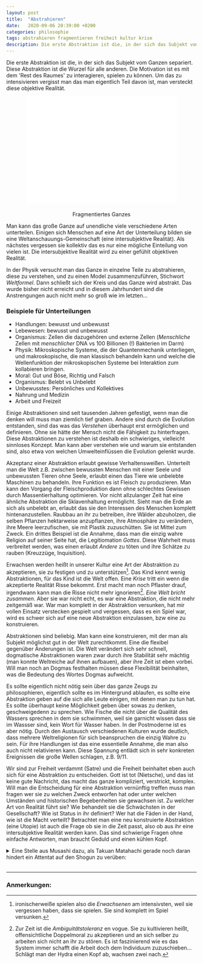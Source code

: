 ```yaml
---
layout: post
title:  "Abstrahieren"
date:   2020-09-06 20:39:00 +0200
categories: philosophie
tags: abstrahieren fragmentieren freiheit kultur krise
description: Die erste Abstraktion ist die, in der sich das Subjekt vom Ganzen separiert. Diese Abstraktion ist die Wurzel für alle anderen.
---
```


Die erste Abstraktion ist die, in der sich das Subjekt vom Ganzen separiert. Diese Abstraktion ist die Wurzel für alle anderen. Die Motivation ist es mit dem 'Rest des Raumes' zu interagieren, spielen zu können. Um das zu intensivieren vergisst man das man eigentlich Teil davon ist, man versteckt diese objektive Realität. 

<figure>
  <img class="marginauto" src='/assets/images/fragmentiert_transparent.png' width="400" style="background:none ; border:none; box-shadow:none"/>
  <figcaption>Fragmentiertes Ganzes</figcaption>
</figure> 

<style>
.marginauto {
    margin: 10px auto 20px;
    display: block;
}
figcaption {
  text-align: center;
}
</style>

Man kann das große Ganze auf unendliche viele verschiedene Arten unterteilen. Einigen sich Menschen auf eine Art der Unterteilung bilden sie eine Weltanschauungs-Gemeinschaft (eine intersubjektive Realität). Als nächstes vergessen sie kollektiv das es nur eine mögliche Einteilung von vielen ist. Die intersubjektive Realität wird zu einer gefühlt objektiven Realität.

In der Physik versucht man das Ganze in einzelne Teile zu abstrahieren, diese zu verstehen, und zu einen Model zusammenzuführen, Stichwort *Weltformel*. Dann schließt sich der Kreis und das Ganze wird abstrakt. Das wurde bisher nicht erreicht und in diesem Jahrhundert sind die Anstrengungen auch nicht mehr so groß wie im letzten...

### Beispiele für Unterteilungen

- Handlungen: bewusst und unbewusst
- Lebewesen: bewusst und unbewusst
- Organismus: Zellen die dazugehören und externe Zellen (*Menschliche* Zellen mit *menschlicher* DNA vs 100 Billionen (!) Bakterien im Darm)
- Physik: Mikroskopische Systeme, die der Quantenmechanik unterliegen, und makroskopische, die man klassisch behandeln kann und welche die Wellenfunktion der mikroskopischen Systeme bei Interaktion zum kollabieren bringen.
- Moral: Gut und Böse, Richtig und Falsch
- Organismus: Belebt vs Unbelebt
- Unbewusstes: Persönliches und Kollektives
- Nahrung und Medizin
- Arbeit und Freizeit

Einige Abstraktionen sind seit tausenden Jahren gefestigt, wenn man die denken will muss man ziemlich tief graben. Andere sind durch die Evolution entstanden, sind das was das *Verstehen* überhaupt erst ermöglichen und definieren. Ohne sie hätte der Mensch nicht die Fähigkeit zu hinterfragen. Diese Abstraktionen zu  verstehen ist deshalb  ein schwieriges, vielleicht sinnloses Konzept. Man kann aber verstehen wie und warum sie entstanden sind, also etwa von welchen Umwelteinflüssen die Evolution gelenkt wurde.

Akzeptanz einer Abstraktion erlaubt gewisse Verhaltensweißen. Unterteilt man die Welt z.B. zwischen bewussten Menschen mit einer Seele und unbewussten Tieren ohne Seele, erlaubt einen das Tiere wie unbelebte Maschinen zu behandeln. Ihre Funktion es ist Fleisch zu produzieren. Man kann den Vorgang der Fleischproduktion dann ohne schlechtes Gewissen durch Massentierhaltung optimieren. Vor nicht allzulanger Zeit hat eine ähnliche Abstraktion die Sklavenhaltung ermöglicht. Sieht man die Erde an sich als unbelebt an, erlaubt das sie den Interessen des Menschen komplett hintenanzustellen. Raubbau an ihr zu betreiben, ihre Wälder abzuholzen, die selben Pflanzen hektarweise anzupflanzen, ihre Atmosphäre zu verändern, ihre Meere leerzufischen, sie mit Plastik zuzuschütten. Sie ist Mittel zum Zweck. Ein drittes Beispiel ist die Annahme, dass man die einzig wahre Religion auf seiner Seite hat, die Legitiomation *Gottes*. Diese Wahrheit muss verbreitet werden, was einen erlaubt *Andere* zu töten und ihre Schätze zu rauben (Kreuzzüge, Inquisition).

Erwachsen werden heißt in unserer Kultur eine Art der  Abstraktion zu akzeptieren, sie zu festigen und zu unterstützen[^1]. Das Kind kennt wenig Abstraktionen, für das Kind ist die Welt offen. Eine *Krise* tritt ein wenn die akzeptierte Realität Risse bekommt. Erst macht man noch Pflaster drauf, irgendwann kann man die Risse nicht mehr ignorieren[^2]. *Eine Welt bricht zusammen*. Aber sie war nicht echt, es war eine Abstraktion, die nicht mehr zeitgemäß war. War man komplett in der Abstraktion versunken, hat mir vollen Einsatz verstecken gespielt und vergessen, dass es ein Spiel war, wird es schwer sich auf eine neue Abstraktion einzulassen, bzw eine zu konstruieren.

[^1]: ironischerweiße spielen also die *Erwachsenen* am intensivsten, weil sie vergessen haben, dass sie spielen. Sie sind komplett im Spiel versunken.

[^2]: Zur Zeit ist die *Ambiguitätstoleranz* en vogue. Sie zu kultivieren heißt, offensichtliche Doppelmoral zu akzeptieren und an sich selber zu arbeiten sich nicht an ihr zu stören. Es ist faszinierend wie es das System immer schafft die Arbeit doch dem Individuum zuzuschieben... Schlägt man der Hydra einen Kopf ab, wachsen zwei nach.

Abstraktionen sind beliebig. Man kann eine konstruieren, mit der man als Subjekt möglichst gut in der Welt zurechtkommt. Eine die flexibel gegenüber Änderungen ist. Die Welt verändert sich sehr schnell, dogmatische Abstraktionen waren zwar durch ihre Stabilität sehr mächtig (man konnte Weltreiche auf ihnen aufbauen), aber ihre Zeit ist eben vorbei. Will man noch an Dogmas festhalten müssen diese Flexibilität beinhalten, was die Bedeutung des Wortes Dogmas aufweicht. 

Es sollte eigentlich nicht nötig sein über das ganze Zeugs zu philosophieren, eigentlich sollte es im Hintergrund ablaufen, es sollte eine Abstraktion geben auf die sich alle Leute einigen, mit denen man zu tun hat. Es sollte überhaupt keine Möglichkeit geben über sowas zu denken, geschweigedenn zu sprechen. Wie Fische die nicht über die Qualität des Wassers sprechen in dem sie schwimmen, weil sie garnicht wissen dass sie im Wassser sind, kein Wort für Wasser haben. 
In der Postmoderne ist es aber nötig. Durch den Austausch verschiedenen Kulturen wurde deutlich, dass mehrere Weltreligionen für sich beanspruchen die einzig Wahre zu sein. Für ihre Handlungen ist das eine essentielle Annahme, die man also auch nicht relativieren kann. Diese Spannung entlädt sich in sehr konkreten Ereignissen die große Wellen schlagen, z.B. 9/11. 

Wir sind zur Freiheit verdammt (Satre) und die Freiheit beinhaltet eben auch sich für eine Abstraktion zu entscheiden. Gott ist tot (Nietsche), und das ist keine gute Nachricht, das macht das ganze kompliziert, verstrickt, komplex.
Will man die Entscheidung für eine Abstraktion vernünftig treffen muss man fragen wer sie zu welchen Zweck entworfen hat oder unter welchen Umständen und historischen Begebenheiten sie gewachsen ist. Zu welcher Art von Realität führt sie? Wie behandelt sie die Schwächsten in der Gesellschaft? Wie ist Status in ihr definiert? Wer hat die Fäden in der Hand, wie ist die Macht verteilt?  Betrachtet man eine neu konstruierte Abstraktion (eine Utopie) ist auch die Frage ob sie in die Zeit passt, also ob aus ihr eine intersubjektive Realität werden kann. Das sind schwierige Fragen ohne einfache Antworten, man braucht Geduld und einen kühlen Kopf.

<details>
<summary>Eine Stelle aus Musashi dazu, als Takuan Matahachi gerade noch daran hindert ein Attentat auf den Shogun zu verüben:</summary>
»Ihr habt nicht die geringste Ahnung, von was für einer Wirklichkeit ich rede. Zweifellos weilt Ihr noch in Eurer Welt der Phantasie. Nun, da Ihr so einfältig seid wie ein Kind, nehme ich an, muß ich es Euch vorkauen ... Wie alt seid Ihr?«

»Achtundzwanzig.« »Genauso alt wie Musashi.«

Matahachi schlug die Hände vors Gesicht und weinte. Takuan schwieg, bis sein Gegenüber sich ausgeweint hatte. Dann sagte er: »Ist es nicht erschreckend, wenn man bedenkt, daß der Kampferbaum ums Haar zum Grabdenkmal für einen Narren geworden wäre? Ihr wart dabei, Euch das eigene Grab zu schaufeln, ja, Ihr standet buchstäblich im Begriff, Euch hineinzulegen.«

Matahachi schlang die Arme um Takuans Beine und flehte: »Rettet mich! Bitte rettet mich. Meine Augen . meine Augen wurden mir jetzt geöffnet. Daizo aus Narai hat mich verblendet.«

»Nein, deine Augen sind keineswegs geöffnet. Und es war auch nicht Daizo, der dich verblendet hat. Er hat nur versucht, sich des größten Narren zu bedienen, der auf der Erde herumläuft: eines habgierigen, unverständigen, kleinlichen Dummkopfes, der gleichwohl die Tollkühnheit besaß, eine Aufgabe zu übernehmen, vor der jeder vernünftige Mensch zurückgeschreckt wäre.«

»Ja ... ja ... ich war ein Tor.« »Wer, meint Ihr, ist dieser Daizo eigentlich?« »Ich weiß es nicht.«

»Sein richtiger Name lautet Mizoguchi Shinano. Er war ein Vasall von Otani Yoshitsugu, der wiederum ein enger Freund von Ishida Mitsunari war. Der Shogun Mitsunari, so werdet Ihr Euch entsinnen, war einer der Verlierer der Schlacht von Sekigahara.«

»N-n-nein«, hauchte Matahachi. »Dann ist Daizo ja einer der Krieger, nach denen das Shogunat fahndet.«

»Was sonst soll jemand sein, der versucht, den Shogun zu ermorden? Eure Dummheit ist bodenlos!«

»Das hat er mir nicht gesagt. Er hat nur betont, er hasse die Familie Tokugawa und halte es für besser, wenn die Toyotomi an der Macht wären.« »Ihr habt Euch nicht einmal die Mühe gemacht zu überlegen, wer er wirklich war, ja? Ohne auch nur ein einziges Mal Euren Kopf zu gebrauchen, seid Ihr mutig hingegangen, Euch das eigene Grab zu schaufeln. Eure Art von Mut hat etwas Erschreckendes, Matahachi.«

</details>
<br>




---------
### Anmerkungen:




































































































